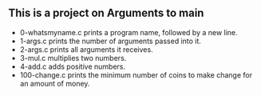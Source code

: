 ## This is a project on Arguments to main
* 0-whatsmyname.c prints a program name, followed by a new line.
* 1-args.c prints the number of arguments passed into it.
* 2-args.c prints all arguments it receives.
* 3-mul.c multiplies two numbers.
* 4-add.c adds positive numbers.
* 100-change.c prints the minimum number of coins to make change for an amount of money.
